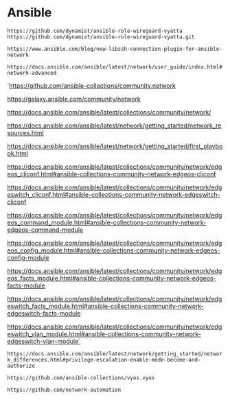 # Ansible

`https://github.com/dynamist/ansible-role-wireguard-vyatta`
`https://github.com/dynamist/ansible-role-wireguard-vyatta.git`

`https://www.ansible.com/blog/new-libssh-connection-plugin-for-ansible-network`

`https://docs.ansible.com/ansible/latest/network/user_guide/index.html#network-advanced`

`https://github.com/ansible-collections/community.network

https://galaxy.ansible.com/community/network

https://docs.ansible.com/ansible/latest/collections/community/network/

https://docs.ansible.com/ansible/latest/network/getting_started/network_resources.html

https://docs.ansible.com/ansible/latest/network/getting_started/first_playbook.html

https://docs.ansible.com/ansible/latest/collections/community/network/edgeos_cliconf.html#ansible-collections-community-network-edgeos-cliconf

https://docs.ansible.com/ansible/latest/collections/community/network/edgeswitch_cliconf.html#ansible-collections-community-network-edgeswitch-cliconf

https://docs.ansible.com/ansible/latest/collections/community/network/edgeos_command_module.html#ansible-collections-community-network-edgeos-command-module

https://docs.ansible.com/ansible/latest/collections/community/network/edgeos_config_module.html#ansible-collections-community-network-edgeos-config-module

https://docs.ansible.com/ansible/latest/collections/community/network/edgeos_facts_module.html#ansible-collections-community-network-edgeos-facts-module

https://docs.ansible.com/ansible/latest/collections/community/network/edgeswitch_facts_module.html#ansible-collections-community-network-edgeswitch-facts-module

https://docs.ansible.com/ansible/latest/collections/community/network/edgeswitch_vlan_module.html#ansible-collections-community-network-edgeswitch-vlan-module`

`https://docs.ansible.com/ansible/latest/network/getting_started/network_differences.html#privilege-escalation-enable-mode-become-and-authorize`

`https://github.com/ansible-collections/vyos.vyos`

`https://github.com/network-automation`
